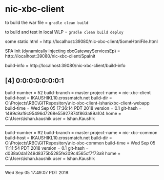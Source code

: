 # nic-xbc-client
to build the war file = `gradle clean build`

to build and test in local WLP = `gradle clean build deploy`

some static html = http://localhost:39080/nic-xbc-client/SomeHtmlFile.html

SPA Init (dynamically injecting xbcGatewayServicesEp)  = http://localhost:39080/nic-xbc-client/SpaInit


build-info = http://localhost:39080/nic-xbc-client/build-info

[4] 0:0:0:0:0:0:0:1
-------------------------
build-number = 52
build-branch = master
project-name = nic-xbc-client
build-host = IKAUSHIKL10.crossmatch.net
build-dir = C:\Projects\RBC\GITRepository\nic-xbc-client-ishan\xbc-client-webapp
build-time = Wed Sep 05 17:36:14 PDT 2018
version = 0.1
git-hash = 1499c9af9c95496d7268e55927874f863a89a104
home = C:\Users\ishan.kaushik
user = Ishan.Kaushik

-------------------------
build-number = 92
build-branch = master
project-name = nic-xbc-common
build-host = IKAUSHIKL10.crossmatch.net
build-dir = C:\Projects\RBC\GITRepository\nic-xbc-common
build-time = Wed Sep 05 11:11:54 PDT 2018
version = 0.1
git-hash = d038a0da1249d8375b5285fe309c4565cf7f73a8
home = C:\Users\ishan.kaushik
user = Ishan.Kaushik

-------------------------
Wed Sep 05 17:49:07 PDT 2018
